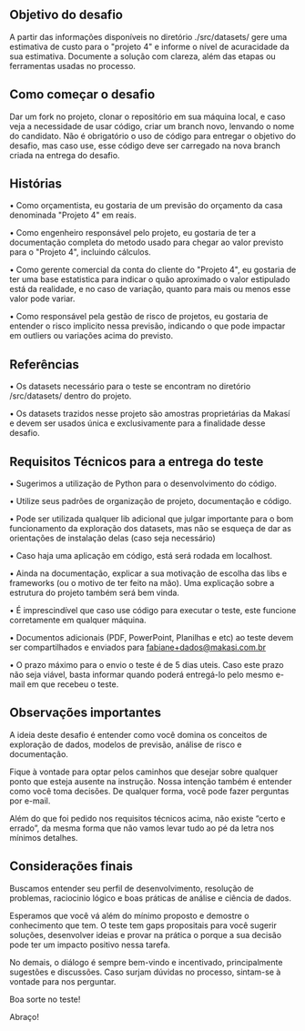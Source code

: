 ## Objetivo do desafio

A partir das informações disponíveis no diretório ./src/datasets/ gere uma estimativa de custo para o "projeto 4" e informe o nível de acuracidade da sua estimativa. Documente a solução com clareza, além das etapas ou ferramentas usadas no processo.

## Como começar o desafio

Dar um fork no projeto, clonar o repositório em sua máquina local, e caso veja a necessidade de usar código, criar um branch novo, lenvando o nome do candidato.
Não é obrigatório o uso de código para entregar o objetivo do desafio, mas caso use, esse código deve ser carregado na nova branch criada na entrega do desafio.

## Histórias

• Como orçamentista, eu gostaria de um previsão do orçamento da casa denominada "Projeto 4" em reais.

• Como engenheiro responsável pelo projeto, eu gostaria de ter a documentação completa do metodo usado para chegar ao valor previsto para o "Projeto 4", incluindo cálculos.

• Como gerente comercial da conta do cliente do "Projeto 4", eu gostaria de ter uma base estatistica para indicar o quão aproximado o valor estipulado está da realidade, e no caso de variação, quanto para mais ou menos esse valor pode variar.

• Como responsável pela gestão de risco de projetos, eu gostaria de entender o risco implicito nessa previsão, indicando o que pode impactar em outliers ou variações acima do previsto.

## Referências

• Os datasets necessário para o teste se encontram no diretório /src/datasets/ dentro do projeto.

• Os datasets trazidos nesse projeto são amostras proprietárias da Makasí e devem ser usados única e exclusivamente para a finalidade desse desafio.


## Requisitos Técnicos para a entrega do teste

• Sugerimos a utilização de Python para o desenvolvimento do código.

• Utilize seus padrões de organização de projeto, documentação e código.

• Pode ser utilizada qualquer lib adicional que julgar importante para o bom funcionamento da exploração dos datasets, mas não se esqueça de dar as orientações de instalação delas (caso seja necessário)

• Caso haja uma aplicação em código, está será rodada em localhost.

• Ainda na documentação, explicar a sua motivação de escolha das libs e frameworks (ou o motivo de ter feito na mão). Uma explicação sobre a estrutura do projeto também será bem vinda.

• É imprescindível que caso use código para executar o teste, este funcione corretamente em qualquer máquina.

• Documentos adicionais (PDF, PowerPoint, Planilhas e etc) ao teste devem ser compartilhados e enviados para fabiane+dados@makasi.com.br

• O prazo máximo para o envio o teste é de 5 dias uteis. Caso este prazo não seja viável, basta informar quando poderá entregá-lo pelo mesmo e-mail em que recebeu o teste.


## Observações importantes

A ideia deste desafio é entender como você domina os conceitos de exploração de dados, modelos de previsão, análise de risco e documentação. 

Fique à vontade para optar pelos caminhos que desejar sobre qualquer ponto que esteja ausente na instrução. Nossa intenção também é entender como você toma decisões. De qualquer forma, você pode fazer perguntas por e-mail.

Além do que foi pedido nos requisitos técnicos acima, não existe “certo e errado”, da mesma forma que não vamos levar tudo ao pé da letra nos mínimos detalhes.

## Considerações finais

Buscamos entender seu perfil de desenvolvimento, resolução de problemas, raciocinio lógico e boas práticas de análise e ciência de dados. 

Esperamos que você vá além do mínimo proposto e demostre o conhecimento que tem. O teste tem gaps propositais para você sugerir soluções, desenvolver ideias e provar na prática o porque a sua decisão pode ter um impacto positivo nessa tarefa.

No demais, o diálogo é sempre bem-vindo e incentivado, principalmente sugestões e discussões. Caso surjam dúvidas no processo, sintam-se à vontade para nos perguntar.

Boa sorte no teste!

Abraço!